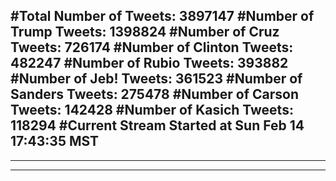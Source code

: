 #Total Number of Tweets: 3897147 
#Number of Trump Tweets: 1398824
#Number of Cruz Tweets: 726174
#Number of Clinton Tweets: 482247
#Number of Rubio Tweets: 393882
#Number of Jeb! Tweets: 361523
#Number of Sanders Tweets: 275478
#Number of Carson Tweets: 142428
#Number of Kasich Tweets: 118294
#Current Stream Started at Sun Feb 14 17:43:35 MST
---
---
---
